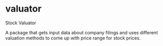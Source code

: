 # valuator
Stock Valuator

A package that gets input data about company filings and uses different valuation methods to come up with price range for stock prices.
